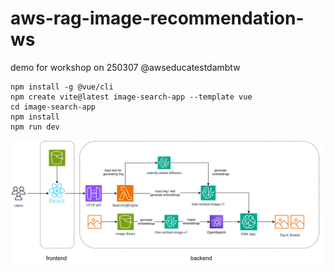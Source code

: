 # aws-rag-image-recommendation-ws
demo for workshop on 250307 @awseducatestdambtw

```
npm install -g @vue/cli
npm create vite@latest image-search-app --template vue
cd image-search-app
npm install
npm run dev
```

![](src/img/img1.png)